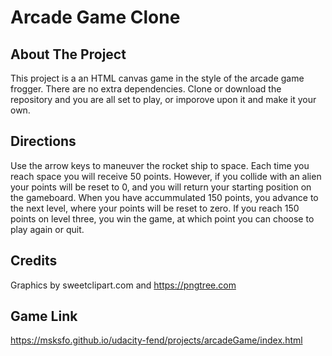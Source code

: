 # Arcade Game Clone

## About The Project
This project is a an HTML canvas game in the style of the arcade game frogger. There are no extra dependencies. Clone or download the repository and you are all set to play, or imporove upon it and make it your own. 

## Directions
Use the arrow keys to maneuver the rocket ship to space. Each time you reach space you will receive 50 points. However, if you collide with an alien your points will be reset to 0, and you will return your starting position on the gameboard. When you have accummulated 150 points, you advance to the next level, where your points will be reset to zero. If you reach 150 points on level three, you win the game, at which point you can choose to play again or quit.  

## Credits
Graphics by sweetclipart.com and https://pngtree.com

## Game Link
https://msksfo.github.io/udacity-fend/projects/arcadeGame/index.html
